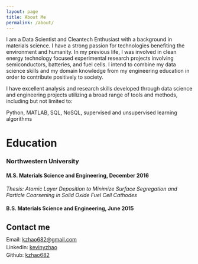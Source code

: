 ```yaml
---
layout: page
title: About Me
permalink: /about/
---
```


I am a Data Scientist and Cleantech Enthusiast with a background in materials science. I have a strong passion for technologies benefiting the environment and humanity. In my previous life, I was involved in clean energy technology focused experimental research projects involving semiconductors, batteries, and fuel cells. I intend to combine my data science skills and my domain knowledge from my engineering education in order to contribute positively to society.

I have excellent analysis and research skills developed through data science and engineering projects utilizing a broad range of tools and methods, including but not limited to:

Python, MATLAB, SQL, NoSQL, supervised and unsupervised learning algorithms

# Education

### Northwestern University

#### M.S. Materials Science and Engineering, December 2016

*Thesis: Atomic Layer Deposition to Minimize Surface Segregation and Particle Coarsening in Solid Oxide Fuel Cell Cathodes*

#### B.S. Materials Science and Engineering, June 2015

## Contact me

<p style="line-height: 0.5;">
	Email: 
	<a href="mailto:kzhao682@gmail.com">kzhao682@gmail.com</a>
</p>
<p style="line-height: 0.5;">
	Linkedin: 
	<a href="https://www.linkedin.com/in/kevinyzhao/">kevinyzhao</a>
</p>
<p style="line-height: 0.5;">
	Github:
	<a href="https://github.com/kzhao682/">kzhao682</a>
</p>